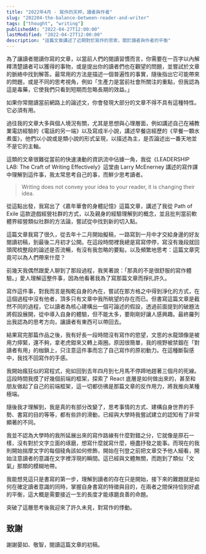 ```yaml
---
title: "2022年4月 - 寫作的天秤，讀者與作者"
slug: "202204-the-balance-between-reader-and-writer"
tags: ["thought", "writing"]
publishedAt: "2022-04-27T12:00:00"
lastModified: "2022-04-27T12:00:00"
description: "這篇文章講述了近期對於寫作的思索，關於讀者與作者的平衡"
---
```


為了讓讀者閱讀你寫的文章，以當前人們的閱讀習慣而言，你需要在一百字以內解釋清楚讀者可以獲得的事物，或是提出你的讀者們也在觀望的問題，並嘗試於文章的脈絡中找到解答。最常用的方法是描述一個普遍性的事實，隨後指出它可能帶來的問題，或是不同的思考視角，例如「生產力是當前社會所關注的重點，但我認為這是毒藥，它使我們只看到短期而忽略長期的效益。」

如果你常閱讀當前網路上的論述文，你會發現大部分的文章不得不具有這種特性。它必須有用。

過往我的文章大多與個人境況有關，尤其是思想與心理層面，例如講述自己在補教業電訪經驗的《電話的另一端》以及寫成半小說，講述早餐店經歷的《早餐一顆水煮蛋》，他們以小說或是類小說的形式呈現，以描述為主，是否論述出一番天地並不是它的主軸。

這類的文章很難從當前的快速湧動的資訊流中佔據一角，我從《LEADERSHIP LAB: The Craft of Writing Effectively》這堂由 Larry McEnerney 講述的寫作課中理解到這件事，我太常思考自己的事，而鮮少思考讀者。

> Writing does not convey your idea to your reader, it is changing their idea.

從這點出發，我寫出了《嘉年華會的身體記憶》這篇文章，講述了我從 Path of Exile 這款遊戲經營社群的方式，以及親身的經驗理解到的概念，並且批判當前軟體界經營類似社群的方法論，嘗試從中找到新的切入點。

這篇文章我寫了很久，從去年十二月開始擬稿，一路寫到一月中才交給身邊的好友閱讀初稿，到最後二月初才公開。在這段時間裡我總是寫寫停停，寫沒有幾段就回頭爬梳整段的論述是否流暢，有沒有我忽略的要點，以及頻繁地思考：這篇文章究竟可以為人們帶來什麼？

前幾天我偶然跟愛人聊到了那段過程，我笑著說：「那真的不是很舒服的寫作體驗。」愛人理解這整件事，因為他看著我為了寫那篇文章而掙扎許久。

寫作這件事，對我而言是掏乾自身的內在，嘗試在那方格之中得到淨化的方式，在這個過程中沒有他者，頂多只有文章中我所眺望的存在而已。但書寫這篇文章是截然不同的過程，它以讀者為核心建構出一個可論述的假設，透過前面提到的破題法將假設展開，從中導入自身的體驗，但不能太多，要剛剛好讓人感興趣。最終羅列出我認為的思考方向，讓讀者有東西可以帶回去。

結果寫完那篇作品之後，我有好長一段時間沒有寫作的慾望，文思的水龍頭像是被用力擰緊，還不夠，拿老虎鉗來又轉上兩圈。原因很簡單，我的視野被禁錮在「對讀者有用」的枷鎖上，只注意這件事而忘了自己寫作的原初動力。在這種斷裂感中，我找不回寫作的手感。

我開始瘋狂似的寫程式，宛如回到去年四月到七月馬不停蹄地趕著三個月的死線。這段時間我摸了好幾個前端的框架，探索了 React 底層是如何做出來的，甚至和朋友做起了自己的前端框架，這一切都彷彿是那篇文章的反作用力，將我推向某種極端。

隨後我才理解到，我是真的有部分改變了，思考事情的方式、建構自身世界的手勢、書寫的目的等等，都有些許的滑動，已經與大學時我嘗試建立的認知有了非常顯著的不同。

我並不認為大學時的我所延展出來的寫作路線有什麼對錯之分，它就像是原石一樣，沒有對於文字立面的琢磨，想寫什麼就寫什麼，極盡抒發之能事。而現在的我則開始揣摩文字的每個稜角該如何修飾，開始在刊登之前把文章交予他人細看，開始注意讀者的意識在文字裡浮現的瞬間。這已經與文體無關，而跑到了類似「文氣」那類的模糊地帶。

我能想見這只是書寫的第一步，理解到讀者的存在只是開始，接下來的難題就是如何在確定讀者意識的同時，掌握自身書寫的特徵與目的，在兩者之間保持恰到好處的平衡，這大概是需要接近一生的長度才能琢磨良善的命題。

突破了這層思考後我迎來了許久未見，對寫作的悸動。

## 致謝

謝謝晏如、敬智，閱讀這篇文章的初稿。
